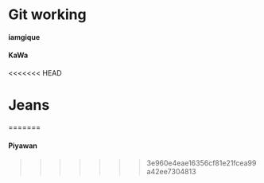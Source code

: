 # Git working
#### iamgique
#### KaWa
<<<<<<< HEAD
# Jeans
=======
#### Piyawan
>>>>>>> 3e960e4eae16356cf81e21fcea99a42ee7304813
